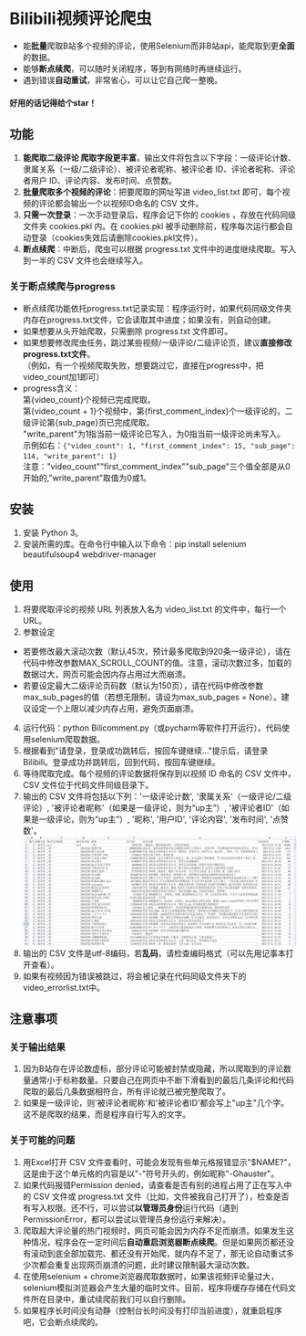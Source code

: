 # Bilibili视频评论爬虫

* 能**批量**爬取B站多个视频的评论，使用Selenium而非B站api，能爬取到更**全面**的数据。
* 能够**断点续爬**，可以随时关闭程序，等到有网络时再继续运行。
* 遇到错误**自动重试**，非常省心，可以让它自己爬一整晚。

#### 好用的话记得给个star！

## 功能
1. **能爬取二级评论 爬取字段更丰富**。输出文件将包含以下字段：一级评论计数、隶属关系（一级/二级评论）、被评论者昵称、被评论者 ID、评论者昵称、评论者用户 ID、评论内容、发布时间、点赞数。     
2. **批量爬取多个视频的评论**：把要爬取的网址写进 video_list.txt 即可，每个视频的评论都会输出一个以视频ID命名的 CSV 文件。
3. **只需一次登录**：一次手动登录后，程序会记下你的 cookies ，存放在代码同级文件夹 cookies.pkl 内。在 cookies.pkl 被手动删除前，程序每次运行都会自动登录（cookies失效后请删除cookies.pkl文件）。
4. **断点续爬**：中断后，爬虫可以根据 progress.txt 文件中的进度继续爬取。写入到一半的 CSV 文件也会继续写入。

### 关于断点续爬与progress
* 断点续爬功能依托progress.txt记录实现：程序运行时，如果代码同级文件夹内存在progress.txt文件，它会读取其中进度；如果没有，则自动创建。
* 如果想要从头开始爬取，只需删除 progress.txt 文件即可。
* 如果想要修改爬虫任务，跳过某些视频/一级评论/二级评论页，建议**直接修改progress.txt文件**。    
（例如，有一个视频爬取失败，想要跳过它，直接在progress中，把video_count加1即可）        
* progress含义：    
第{video_count}个视频已完成爬取。    
第{video_count + 1}个视频中，第{first_comment_index}个一级评论的，二级评论第{sub_page}页已完成爬取。    
"write_parent"为1指当前一级评论已写入，为0指当前一级评论尚未写入。     
示例如右：`{"video_count": 1, "first_comment_index": 15, "sub_page": 114, "write_parent": 1}`            
注意："video_count""first_comment_index""sub_page"三个值全部是从0开始的,"write_parent"取值为0或1。    

## 安装
1. 安装 Python 3。
2. 安装所需的库。在命令行中输入以下命令：pip install selenium beautifulsoup4 webdriver-manager

## 使用
1. 将要爬取评论的视频 URL 列表放入名为 video_list.txt 的文件中，每行一个 URL。
2. 参数设定
  * 若要修改最大滚动次数（默认45次，预计最多爬取到920条一级评论），请在代码中修改参数MAX_SCROLL_COUNT的值。注意，滚动次数过多，加载的数据过大，网页可能会因内存占用过大而崩溃。
  * 若要设定最大二级评论页码数（默认为150页），请在代码中修改参数max_sub_pages的值（若想无限制，请设为max_sub_pages = None）。建议设定一个上限以减少内存占用，避免页面崩溃。
4. 运行代码：python Bilicomment.py（或pycharm等软件打开运行）。代码使用selenium爬取数据。
5. 根据看到"请登录，登录成功跳转后，按回车键继续..."提示后，请登录 Bilibili。登录成功并跳转后，回到代码，按回车键继续。
6. 等待爬取完成。每个视频的评论数据将保存到以视频 ID 命名的 CSV 文件中， CSV 文件位于代码文件同级目录下。
7. 输出的 CSV 文件将包括以下列：'一级评论计数', '隶属关系'（一级评论/二级评论）, '被评论者昵称'（如果是一级评论，则为“up主”）, '被评论者ID'（如果是一级评论，则为“up主”）, '昵称', '用户ID', '评论内容', '发布时间', '点赞数'。        
![爬取字段示例](/image/output_sample.png)
7. 输出的 CSV 文件是utf-8编码，若**乱码**，请检查编码格式（可以先用记事本打开查看）。
8. 如果有视频因为错误被跳过，将会被记录在代码同级文件夹下的video_errorlist.txt中。

## 注意事项
### 关于输出结果
1. 因为B站存在评论数虚标，部分评论可能被封禁或隐藏，所以爬取到的评论数量通常小于标称数量。只要自己在网页中不断下滑看到的最后几条评论和代码爬取的最后几条数据相符合，所有评论就已被完整爬取了。
2. 如果是一级评论，则'被评论者昵称'和'被评论者ID'都会写上"up主"几个字。这不是爬取的结果，而是程序自行写入的文字。

### 关于可能的问题
1. 用Excel打开 CSV 文件查看时，可能会发现有些单元格报错显示"$NAME?"，这是由于这个单元格的内容是以"-"符号开头的，例如昵称"-Ghauster"。
2. 如果代码报错Permission denied，请查看是否有别的进程占用了正在写入中的 CSV 文件或 progress.txt 文件（比如，文件被我自己打开了），检查是否有写入权限。还不行，可以尝试**以管理员身份**运行代码（遇到PermissionError，都可以尝试以管理员身份运行来解决）。
3. 爬取超大评论量的热门视频时，网页可能会因为内存不足而崩溃。如果发生这种情况，程序会在一定时间后**自动重启浏览器断点续爬**。但是如果网页都还没有滚动到底全部加载完、都还没有开始爬，就内存不足了，那无论自动重试多少次都会重复出现网页崩溃的问题，此时建议限制最大滚动次数。
4. 在使用selenium + chrome浏览器爬取数据时，如果该视频评论量过大，selenium模拟浏览器会产生大量的临时文件。目前，程序将缓存存储在代码文件所在目录中，重试续爬前我们可以自行删除。
5. 如果程序长时间没有动静（控制台长时间没有打印当前进度），就重启程序吧，它会断点续爬的。
